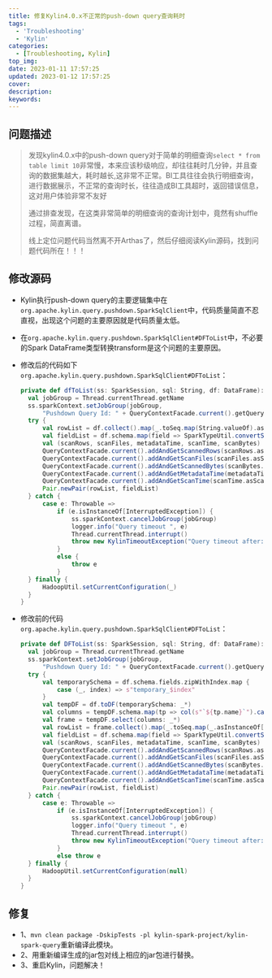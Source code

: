 ```yaml
---
title: 修复Kylin4.0.x不正常的push-down query查询耗时
tags:
  - 'Troubleshooting'
  - 'Kylin'
categories:
  - [Troubleshooting, Kylin]
top_img: 
date: 2023-01-11 17:57:25
updated: 2023-01-12 17:57:25
cover:
description:
keywords:
---
```


## 问题描述

> 发现kylin4.0.x中的push-down query对于简单的明细查询`select * from table limit 10`非常慢，本来应该秒级响应，却往往耗时几分钟，并且查询的数据集越大，耗时越长,这非常不正常。BI工具往往会执行明细查询，进行数据展示，不正常的查询时长，往往造成BI工具超时，返回错误信息，这对用户体验非常不友好
>
> 通过排查发现，在这类非常简单的明细查询的查询计划中，竟然有shuffle过程，简直离谱。
>
> 线上定位问题代码当然离不开Arthas了，然后仔细阅读Kylin源码，找到问题代码所在！！！

## 修改源码

- Kylin执行push-down query的主要逻辑集中在`org.apache.kylin.query.pushdown.SparkSqlClient`中，代码质量简直不忍直视，出现这个问题的主要原因就是代码质量太低。

- 在`org.apache.kylin.query.pushdown.SparkSqlClient#DFToList`中，不必要的Spark DataFrame类型转换transform是这个问题的主要原因。

- 修改后的代码如下`org.apache.kylin.query.pushdown.SparkSqlClient#DFToList`：

  ```scala
  private def dfToList(ss: SparkSession, sql: String, df: DataFrame): Pair[JList[JList[String]], JList[StructField]] = {
  	val jobGroup = Thread.currentThread.getName
  	ss.sparkContext.setJobGroup(jobGroup,
  		"Pushdown Query Id: " + QueryContextFacade.current().getQueryId, interruptOnCancel = true)
  	try {
  		val rowList = df.collect().map(_.toSeq.map(String.valueOf).asJava).toSeq.asJava
  		val fieldList = df.schema.map(field => SparkTypeUtil.convertSparkFieldToJavaField(field)).asJava
  		val (scanRows, scanFiles, metadataTime, scanTime, scanBytes) = QueryMetricUtils.collectScanMetrics(df.queryExecution.executedPlan)
  		QueryContextFacade.current().addAndGetScannedRows(scanRows.asScala.map(Long2long(_)).sum)
  		QueryContextFacade.current().addAndGetScanFiles(scanFiles.asScala.map(Long2long(_)).sum)
  		QueryContextFacade.current().addAndGetScannedBytes(scanBytes.asScala.map(Long2long(_)).sum)
  		QueryContextFacade.current().addAndGetMetadataTime(metadataTime.asScala.map(Long2long(_)).sum)
  		QueryContextFacade.current().addAndGetScanTime(scanTime.asScala.map(Long2long(_)).sum)
  		Pair.newPair(rowList, fieldList)
  	} catch {
  		case e: Throwable =>
  			if (e.isInstanceOf[InterruptedException]) {
  				ss.sparkContext.cancelJobGroup(jobGroup)
  				logger.info("Query timeout ", e)
  				Thread.currentThread.interrupt()
  				throw new KylinTimeoutException("Query timeout after: " + KylinConfig.getInstanceFromEnv.getQueryTimeoutSeconds + "s")
  			}
  			else {
  				throw e
  			}
  	} finally {
  		HadoopUtil.setCurrentConfiguration(_)
  	}
  }
  ```

- 修改前的代码`org.apache.kylin.query.pushdown.SparkSqlClient#DFToList`：

  ```scala
  private def DFToList(ss: SparkSession, sql: String, df: DataFrame): Pair[JList[JList[String]], JList[StructField]] = {
  	val jobGroup = Thread.currentThread.getName
  	ss.sparkContext.setJobGroup(jobGroup,
  		"Pushdown Query Id: " + QueryContextFacade.current().getQueryId, interruptOnCancel = true)
  	try {
  		val temporarySchema = df.schema.fields.zipWithIndex.map {
  			case (_, index) => s"temporary_$index"
  		}
  		val tempDF = df.toDF(temporarySchema: _*)
  		val columns = tempDF.schema.map(tp => col(s"`${tp.name}`").cast(StringType))
  		val frame = tempDF.select(columns: _*)
  		val rowList = frame.collect().map(_.toSeq.map(_.asInstanceOf[String]).asJava).toSeq.asJava
  		val fieldList = df.schema.map(field => SparkTypeUtil.convertSparkFieldToJavaField(field)).asJava
  		val (scanRows, scanFiles, metadataTime, scanTime, scanBytes) = QueryMetricUtils.collectScanMetrics(frame.queryExecution.executedPlan)
  		QueryContextFacade.current().addAndGetScannedRows(scanRows.asScala.map(Long2long(_)).sum)
  		QueryContextFacade.current().addAndGetScanFiles(scanFiles.asScala.map(Long2long(_)).sum)
  		QueryContextFacade.current().addAndGetScannedBytes(scanBytes.asScala.map(Long2long(_)).sum)
  		QueryContextFacade.current().addAndGetMetadataTime(metadataTime.asScala.map(Long2long(_)).sum)
  		QueryContextFacade.current().addAndGetScanTime(scanTime.asScala.map(Long2long(_)).sum)
  		Pair.newPair(rowList, fieldList)
  	} catch {
  		case e: Throwable =>
  			if (e.isInstanceOf[InterruptedException]) {
  				ss.sparkContext.cancelJobGroup(jobGroup)
  				logger.info("Query timeout ", e)
  				Thread.currentThread.interrupt()
  				throw new KylinTimeoutException("Query timeout after: " + KylinConfig.getInstanceFromEnv.getQueryTimeoutSeconds + "s")
  			}
  			else throw e
  	} finally {
  		HadoopUtil.setCurrentConfiguration(null)
  	}
  }
  ```

## 修复

- 1、`mvn clean package -DskipTests -pl kylin-spark-project/kylin-spark-query`重新编译此模块。
- 2、用重新编译生成的jar包对线上相应的jar包进行替换。
- 3、重启Kylin，问题解决！